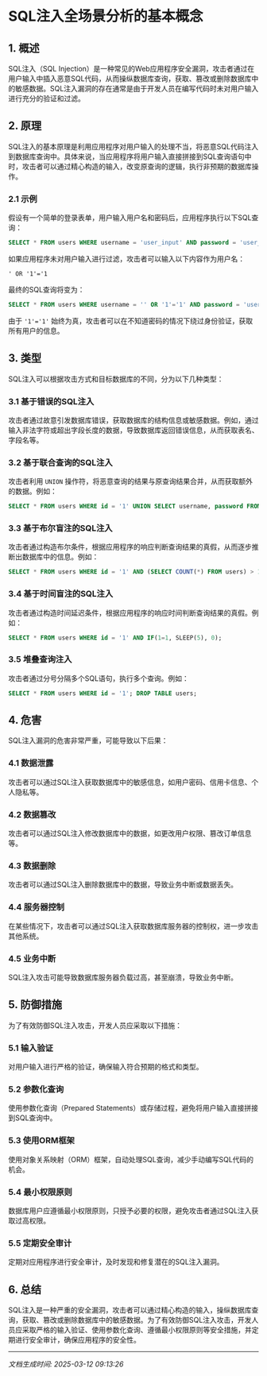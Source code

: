 # SQL注入全场景分析的基本概念

## 1. 概述

SQL注入（SQL Injection）是一种常见的Web应用程序安全漏洞，攻击者通过在用户输入中插入恶意SQL代码，从而操纵数据库查询，获取、篡改或删除数据库中的敏感数据。SQL注入漏洞的存在通常是由于开发人员在编写代码时未对用户输入进行充分的验证和过滤。

## 2. 原理

SQL注入的基本原理是利用应用程序对用户输入的处理不当，将恶意SQL代码注入到数据库查询中。具体来说，当应用程序将用户输入直接拼接到SQL查询语句中时，攻击者可以通过精心构造的输入，改变原查询的逻辑，执行非预期的数据库操作。

### 2.1 示例

假设有一个简单的登录表单，用户输入用户名和密码后，应用程序执行以下SQL查询：

```sql
SELECT * FROM users WHERE username = 'user_input' AND password = 'user_password';
```

如果应用程序未对用户输入进行过滤，攻击者可以输入以下内容作为用户名：

```
' OR '1'='1
```

最终的SQL查询将变为：

```sql
SELECT * FROM users WHERE username = '' OR '1'='1' AND password = 'user_password';
```

由于 `'1'='1'` 始终为真，攻击者可以在不知道密码的情况下绕过身份验证，获取所有用户的信息。

## 3. 类型

SQL注入可以根据攻击方式和目标数据库的不同，分为以下几种类型：

### 3.1 基于错误的SQL注入

攻击者通过故意引发数据库错误，获取数据库的结构信息或敏感数据。例如，通过输入非法字符或超出字段长度的数据，导致数据库返回错误信息，从而获取表名、字段名等。

### 3.2 基于联合查询的SQL注入

攻击者利用 `UNION` 操作符，将恶意查询的结果与原查询结果合并，从而获取额外的数据。例如：

```sql
SELECT * FROM users WHERE id = '1' UNION SELECT username, password FROM users;
```

### 3.3 基于布尔盲注的SQL注入

攻击者通过构造布尔条件，根据应用程序的响应判断查询结果的真假，从而逐步推断出数据库中的信息。例如：

```sql
SELECT * FROM users WHERE id = '1' AND (SELECT COUNT(*) FROM users) > 10;
```

### 3.4 基于时间盲注的SQL注入

攻击者通过构造时间延迟条件，根据应用程序的响应时间判断查询结果的真假。例如：

```sql
SELECT * FROM users WHERE id = '1' AND IF(1=1, SLEEP(5), 0);
```

### 3.5 堆叠查询注入

攻击者通过分号分隔多个SQL语句，执行多个查询。例如：

```sql
SELECT * FROM users WHERE id = '1'; DROP TABLE users;
```

## 4. 危害

SQL注入漏洞的危害非常严重，可能导致以下后果：

### 4.1 数据泄露

攻击者可以通过SQL注入获取数据库中的敏感信息，如用户密码、信用卡信息、个人隐私等。

### 4.2 数据篡改

攻击者可以通过SQL注入修改数据库中的数据，如更改用户权限、篡改订单信息等。

### 4.3 数据删除

攻击者可以通过SQL注入删除数据库中的数据，导致业务中断或数据丢失。

### 4.4 服务器控制

在某些情况下，攻击者可以通过SQL注入获取数据库服务器的控制权，进一步攻击其他系统。

### 4.5 业务中断

SQL注入攻击可能导致数据库服务器负载过高，甚至崩溃，导致业务中断。

## 5. 防御措施

为了有效防御SQL注入攻击，开发人员应采取以下措施：

### 5.1 输入验证

对用户输入进行严格的验证，确保输入符合预期的格式和类型。

### 5.2 参数化查询

使用参数化查询（Prepared Statements）或存储过程，避免将用户输入直接拼接到SQL查询中。

### 5.3 使用ORM框架

使用对象关系映射（ORM）框架，自动处理SQL查询，减少手动编写SQL代码的机会。

### 5.4 最小权限原则

数据库用户应遵循最小权限原则，只授予必要的权限，避免攻击者通过SQL注入获取过高权限。

### 5.5 定期安全审计

定期对应用程序进行安全审计，及时发现和修复潜在的SQL注入漏洞。

## 6. 总结

SQL注入是一种严重的安全漏洞，攻击者可以通过精心构造的输入，操纵数据库查询，获取、篡改或删除数据库中的敏感数据。为了有效防御SQL注入攻击，开发人员应采取严格的输入验证、使用参数化查询、遵循最小权限原则等安全措施，并定期进行安全审计，确保应用程序的安全性。

---

*文档生成时间: 2025-03-12 09:13:26*

